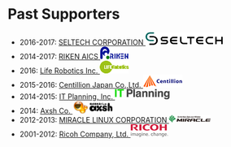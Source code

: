 # Past Supporters

* 2016-2017: [SELTECH CORPORATION ![](/img/LOGO_SELTECH_152x25.png)](http://seltech.co.jp/en/)
* 2014-2017: [RIKEN AICS ![](/img/riken-logo_55x25.png)](http://www.aics.riken.jp/en/)
* 2016: [Life Robotics Inc. ![](/img/liferobotics-logo_57x25.png)](https://liferobotics.jp/)
* 2015-2016: [Centillion Japan Co.,Ltd. ![](/img/centillion_78x25.png)](http://www.centillion.co.jp/)
* 2014-2015: [IT Planning, Inc. ![](/img/it_planning_108x20.png)](http://www.itpl.co.jp/en/)
* 2014: [Axsh Co. ![](/img/axsh_81x25.png)](https://github.com/axsh/)
* 2012-2013: [MIRACLE LINUX CORPORATION ![](/img/miraclelinux_82x15.png)](http://www.miraclelinux.com/)
* 2001-2012: [Ricoh Company, Ltd. ![](/img/ricoh_logo_x25.png)](http://www.ricoh.com/)
